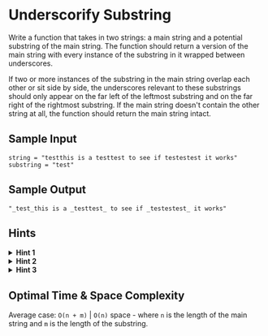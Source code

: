 # Underscorify Substring

Write a function that takes in two strings: a main string and a potential substring of the main string. The function should return a version of the main string with every instance of the substring in it wrapped between underscores.

If two or more instances of the substring in the main string overlap each other or sit side by side, the underscores relevant to these substrings should only appear on the far left of the leftmost substring and on the far right of the rightmost substring. If the main string doesn't contain the other string at all, the function should return the main string intact.

## Sample Input

```plaintext
string = "testthis is a testtest to see if testestest it works"
substring = "test"
```

## Sample Output

```plaintext
"_test_this is a _testtest_ to see if _testestest_ it works"
```

## Hints

<details>
<summary><b>Hint 1</b></summary>

The first thing you need to do to solve this question is to get the locations of all instances of the substring in the main string. Try traversing the main string one character at a time and calling whatever substring-matching function is built into the language you're working in. Store a 2D array of locations, where each subarray holds the starting and ending indices of a specific instance of the substring in the main string.

</details>

<details>
<summary><b>Hint 2</b></summary>

The second thing you need to do is to "collapse" the 2D array mentioned in Hint #1. In essence, you need to merge the locations of substrings that overlap each other or sit next to each other. Traverse the 2D array mentioned in Hint #1 and build a new 2D array that holds these "collapsed" locations.

</details>

<details>
<summary><b>Hint 3</b></summary>

Finally, you need to create a new string with underscores added in the correct positions. Construct this new string by traversing the main string and the 2D array mentioned in Hint #2 at the same time. You might have to keep track of when you are "in between" underscores in order to correctly traverse the 2D array.

</details>

## Optimal Time & Space Complexity

Average case: `O(n + m)` | `O(n)` space - where `n` is the length of the main string and `m` is the length of the substring.
